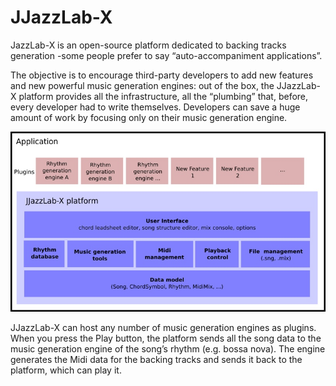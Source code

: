 # JJazzLab-X

JazzLab-X is an open-source platform dedicated to backing tracks generation -some people prefer to say “auto-accompaniment applications”.

The objective is to encourage third-party developers to add new features and new powerful music generation engines: out of the box, the JJazzLab-X platform provides all the infrastructure, all the “plumbing” that, before, every developer had to write themselves. Developers can save a huge amount of work by focusing only on their music generation engine.

![](.gitbook/assets/jjazzlab-x-architecture.jpg)

JJazzLab-X can host any number of music generation engines as plugins. When you press the Play button, the platform sends all the song data to the music generation engine of the song’s rhythm \(e.g. bossa nova\). The engine generates the Midi data for the backing tracks and sends it back to the platform, which can play it.



